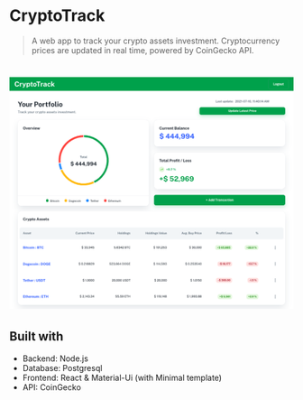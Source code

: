 # CryptoTrack

> A web app to track your crypto assets investment. Cryptocurrency prices are updated in real time, powered by CoinGecko API.

# ![portfolio-page](./img/1-portfolio-page.png)

## Built with
- Backend: Node.js
- Database: Postgresql
- Frontend: React & Material-Ui (with Minimal template)
- API: CoinGecko